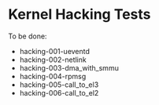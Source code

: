 # Kernel Hacking Tests

To be done:

- hacking-001-ueventd
- hacking-002-netlink
- hacking-003-dma_with_smmu
- hacking-004-rpmsg
- hacking-005-call_to_el3
- hacking-006-call_to_el2
